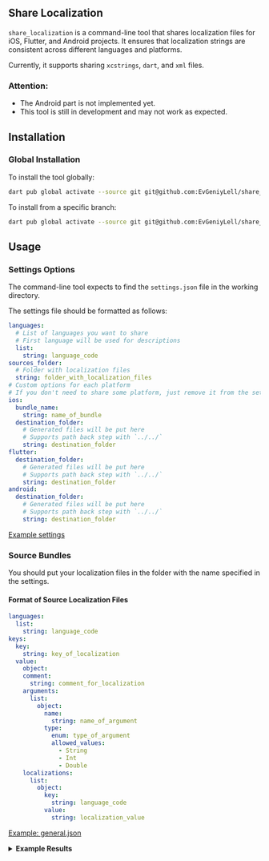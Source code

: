 ## Share Localization

`share_localization` is a command-line tool that shares localization files for iOS, Flutter, and Android projects. It ensures that localization strings are consistent across different languages and platforms.

Currently, it supports sharing `xcstrings`, `dart`, and `xml` files.

### Attention:
- The Android part is not implemented yet.
- This tool is still in development and may not work as expected.

## Installation

### Global Installation

To install the tool globally:

```bash
dart pub global activate --source git git@github.com:EvGeniyLell/share_localization.git
```

To install from a specific branch:

```bash
dart pub global activate --source git git@github.com:EvGeniyLell/share_localization.git --git-ref BranchName
```

## Usage

### Settings Options

The command-line tool expects to find the `settings.json` file in the working directory.

The settings file should be formatted as follows:

```yaml
languages:
  # List of languages you want to share
  # First language will be used for descriptions
  list:
    string: language_code
sources_folder:
  # Folder with localization files
  string: folder_with_localization_files
# Custom options for each platform
# If you don't need to share some platform, just remove it from the settings
ios:
  bundle_name:
    string: name_of_bundle
  destination_folder:
    # Generated files will be put here
    # Supports path back step with `../../`
    string: destination_folder
flutter:
  destination_folder:
    # Generated files will be put here
    # Supports path back step with `../../`
    string: destination_folder
android:
  destination_folder:
    # Generated files will be put here
    # Supports path back step with `../../`
    string: destination_folder
```

[Example settings](example/settings.json)

### Source Bundles

You should put your localization files in the folder with the name specified in the settings.

#### Format of Source Localization Files

```yaml
languages:
  list:
    string: language_code
keys:
  key:
    string: key_of_localization
  value:
    object:
    comment:
      string: comment_for_localization
    arguments:
      list:
        object:
          name:
            string: name_of_argument
          type:
            enum: type_of_argument
            allowed_values:
              - String
              - Int
              - Double
    localizations:
      list:
        object:
          key:
            string: language_code
          value:
            string: localization_value
```

[Example: general.json](example/bundles/general.json)

<details>
<summary><strong>Example Results</strong></summary>

##### iOS:
[General.swift](example/results/ios/General.swift)

[General.xcstrings](example/results/ios/General.xcstrings)

##### Flutter:
[general.dart](example/results/flutter/general.dart)

[general_en.dart](example/results/flutter/general_en.dart)

##### Android: not implemented yet
[General.swift](example/results/flutter/...)

[General.xcstrings](example/results/flutter/...)
</details>